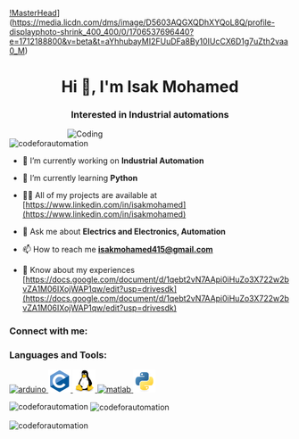 
[!MasterHead](https://media.licdn.com/dms/image/D5616AQGmdT4Tpt5HYw/profile-displaybackgroundimage-shrink_350_1400/0/1706542877359?e=1712188800&v=beta&t=WLcm8380gyF7HXHkq3dW_FMd0Mol9yZaFZqhWaHlh1E)](https://media.licdn.com/dms/image/D5603AQGXQDhXYQoL8Q/profile-displayphoto-shrink_400_400/0/1706537696440?e=1712188800&v=beta&t=aYhhubayMI2FUuDFa8By10IUcCX6D1g7uZth2vaa0_M)
<h1 align="center">Hi 👋, I'm Isak Mohamed</h1>
<h3 align="center">Interested in Industrial automations</h3>
<img align="right" alt="Coding" width="400" src="https://www.pvrcontrols.com/assets/images/product/3.gif"
<p align="left"> <img src="https://komarev.com/ghpvc/?username=codeforautomation&label=Profile%20views&color=0e75b6&style=flat" alt="codeforautomation" /> </p>

- 🔭 I’m currently working on **Industrial Automation**

- 🌱 I’m currently learning **Python**

- 👨‍💻 All of my projects are available at [https://www.linkedin.com/in/isakmohamed](https://www.linkedin.com/in/isakmohamed)

- 💬 Ask me about **Electrics and Electronics, Automation**

- 📫 How to reach me **isakmohamed415@gmail.com**

- 📄 Know about my experiences [https://docs.google.com/document/d/1qebt2vN7AApi0iHuZo3X722w2bvZA1M06IXojWAP1qw/edit?usp=drivesdk](https://docs.google.com/document/d/1qebt2vN7AApi0iHuZo3X722w2bvZA1M06IXojWAP1qw/edit?usp=drivesdk)

<h3 align="left">Connect with me:</h3>
<p align="left">
</p>

<h3 align="left">Languages and Tools:</h3>
<p align="left"> <a href="https://www.arduino.cc/" target="_blank" rel="noreferrer"> <img src="https://cdn.worldvectorlogo.com/logos/arduino-1.svg" alt="arduino" width="40" height="40"/> </a> <a href="https://www.cprogramming.com/" target="_blank" rel="noreferrer"> <img src="https://raw.githubusercontent.com/devicons/devicon/master/icons/c/c-original.svg" alt="c" width="40" height="40"/> </a> <a href="https://www.linux.org/" target="_blank" rel="noreferrer"> <img src="https://raw.githubusercontent.com/devicons/devicon/master/icons/linux/linux-original.svg" alt="linux" width="40" height="40"/> </a> <a href="https://www.mathworks.com/" target="_blank" rel="noreferrer"> <img src="https://upload.wikimedia.org/wikipedia/commons/2/21/Matlab_Logo.png" alt="matlab" width="40" height="40"/> </a> <a href="https://www.python.org" target="_blank" rel="noreferrer"> <img src="https://raw.githubusercontent.com/devicons/devicon/master/icons/python/python-original.svg" alt="python" width="40" height="40"/> </a> </p>

<p><img align="left" src="https://github-readme-stats.vercel.app/api/top-langs?username=codeforautomation&show_icons=true&locale=en&layout=compact" alt="codeforautomation" /></p>

<p>&nbsp;<img align="center" src="https://github-readme-stats.vercel.app/api?username=codeforautomation&show_icons=true&locale=en" alt="codeforautomation" /></p>

<p><img align="center" src="https://github-readme-streak-stats.herokuapp.com/?user=codeforautomation&" alt="codeforautomation" /></p>
